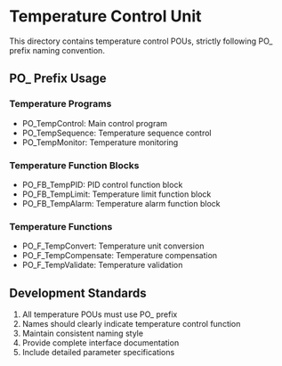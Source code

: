 # Temperature Control Unit

This directory contains temperature control POUs, strictly following PO_ prefix naming convention.

## PO_ Prefix Usage

### Temperature Programs
- PO_TempControl: Main control program
- PO_TempSequence: Temperature sequence control
- PO_TempMonitor: Temperature monitoring

### Temperature Function Blocks
- PO_FB_TempPID: PID control function block
- PO_FB_TempLimit: Temperature limit function block
- PO_FB_TempAlarm: Temperature alarm function block

### Temperature Functions
- PO_F_TempConvert: Temperature unit conversion
- PO_F_TempCompensate: Temperature compensation
- PO_F_TempValidate: Temperature validation

## Development Standards

1. All temperature POUs must use PO_ prefix
2. Names should clearly indicate temperature control function
3. Maintain consistent naming style
4. Provide complete interface documentation
5. Include detailed parameter specifications